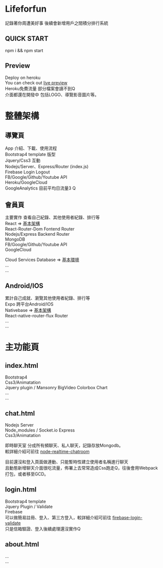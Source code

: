 # Lifeforfun
記錄著你周遭美好事
後續會新增用戶之間積分排行系統

## QUICK START  
npm i && npm start  

## Preview
Deploy on heroku  
You can check out [live preview](https://lifeforfun.herokuapp.com/)  
Heroku免費流量 部分檔案會讀不到Q  
介面都還在開發中 包括LOGO、導覽影音圖片等。  

# 整體架構  
## 導覽頁  
App 介紹、下載、使用流程  
Bootstrap4 template 版型  
Jquery/Css3 互動  
Nodejs/Server、Express/Router (index.js)  
Firebase Login Logout  
FB/Google/Github/Youtube API  
Heroku/GoogleCloud  
GoogleAnalytics 目前平均日流量3 Q  

## 會員頁
主要實作
查看自己紀錄、其他使用者紀錄、排行等  
React => [基本架構](https://github.com/LinX9581/React-Webpack4-babel7)  
React-Router-Dom Fontend Router  
Nodejs/Express Backend Router  
MongoDB  
FB/Google/Github/Youtube API  
GoogleCloud  

Cloud Services Database => [基本環境](https://github.com/LinX9581/Note)  
...  
...  
## Android/IOS
累計自己成就、瀏覽其他使用者紀錄、排行等  
Expo 跨平台Android/IOS  
Nativebase => [基本架構](https://github.com/LinX9581/NativeBaseInit)  
React-native-router-flux Router  
...  
...  
# 主功能頁  
## index.html  
Bootstrap4  
Css3/Animatation  
Jquery plugin / Mansonry BigVideo Colorbox Chart  
...  
...  

## chat.html  
Nodejs Server  
Node_modules / Socket.io Express  
Css3/Animatation  

即時聊天室 分成所有頻聊天、私人聊天，記錄存放Mongodb。    
較詳細介紹可前往 [node-realtime-chatroom](https://github.com/LinX9581/node-realtime-chatroom)  

目前還沒和登入頁面做連動、只能暫時性建立使用者名稱進行聊天  
且動態新增聊天介面很吃流量，佈署上去常常造成Css跑走Q，往後會用Webpack打包，或者移至GCD。  

## login.html
Bootstrap4 template  
Jquery Plugin / Validate  
Firebase  
可以做簡易註冊、登入、第三方登入，較詳細介紹可前往 [firebase-login-validate](https://github.com/LinX9581/firebase-login-validate)  
只是信箱驗證、登入後續處理還沒實作Q  

## about.html
...  
...  
